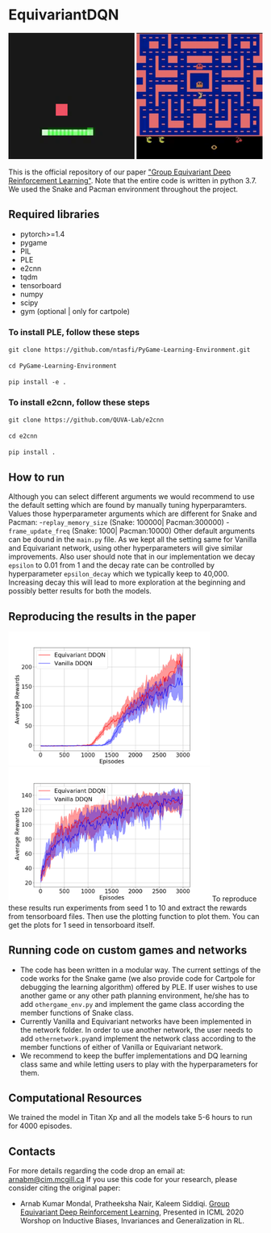 # EquivariantDQN
<img src="/assets/snake.gif" width="250" height="250"/> <img src="/assets/pacman.gif" width="250" height="250"/>

This is the official repository of our paper ["Group Equivariant Deep Reinforcement Learning"](https://arxiv.org/abs/2007.03437). Note that the entire code is written in python 3.7. We used the Snake and Pacman environment throughout the project. 

## Required libraries
- pytorch>=1.4
- pygame
- PIL
- PLE 
- e2cnn
- tqdm
- tensorboard
- numpy
- scipy
- gym (optional | only for cartpole)

### To install PLE, follow these steps
```
git clone https://github.com/ntasfi/PyGame-Learning-Environment.git

cd PyGame-Learning-Environment

pip install -e .
```
### To install e2cnn, follow these steps
```
git clone https://github.com/QUVA-Lab/e2cnn

cd e2cnn

pip install .
```

## How to run
Although you can select different arguments we would recommend to use the default setting which are found by manually tuning hyperparamters. Values those hyperparameter arguments which are different for Snake and Pacman:
-`replay_memory_size` (Snake: 100000| Pacman:300000)
-`frame_update_freq` (Snake: 1000| Pacman:10000)
Other default arguments can be dound in the `main.py` file. As we kept all the setting same for Vanilla and Equivariant network, using other hyperparameters will give similar improvements. Also user should note that in our implementation we decay `epsilon` to 0.01 from 1 and the decay rate can be controlled by hyperparameter `epsilon_decay` which we typically keep to 40,000. Increasing decay this will lead to more exploration at the beginning and possibly better results for both the models. 
 
## Reproducing the results in the paper
<p float="left">
  <img src="https://github.com/arnab39/EquivariantDQN/blob/master/assets/vanilla_vs_eq_snake.png" width="400" />
  <img src="https://github.com/arnab39/EquivariantDQN/blob/master/assets/vanilla_vs_eq_pacman.png" width="400" />
To reproduce these results run experiments from seed 1 to 10 and extract the rewards from tensorboard files. Then use the plotting function to plot them. You can get the plots for 1 seed in tensorboard itself.
</p>


## Running code on custom games and networks 

- The code has been written in a modular way. The current settings of the code works for the Snake game (we also provide code for Cartpole for debugging the learning algorithm) offered by PLE. If user wishes to use another game or any other path planning environment, he/she has to add `othergame_env.py` and implement the game class according the member functions of Snake class. 
- Currently Vanilla and Equivariant networks have been implemented in the network folder. In order to use another network, the user needs to add `othernetwork.py`and implement the network class according to the member functions of either of Vanilla or Equivariant network.
- We recommend to keep the buffer implementations and DQ learning class same and while letting users to play with the hyperparameters for them. 

## Computational Resources
We trained the model in Titan Xp and all the models take 5-6 hours to run for 4000 episodes. 

## Contacts
For more details regarding the code drop an email at: arnabm@cim.mcgill.ca
If you use this code for your research, please consider citing the original paper:

- Arnab Kumar Mondal, Pratheeksha Nair, Kaleem Siddiqi. [Group Equivariant Deep Reinforcement Learning](https://arxiv.org/pdf/2007.03437.pdf), Presented in ICML 2020 Worshop on Inductive Biases, Invariances and Generalization in RL.

